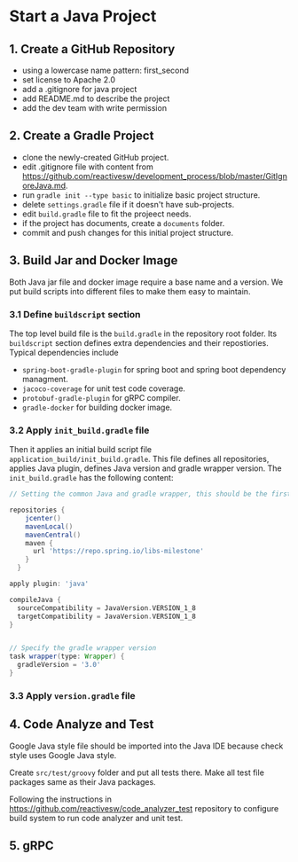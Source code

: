 # Start a Java Project

## 1. Create a GitHub Repository

* using a lowercase name pattern: first_second
* set license to Apache 2.0
* add a .gitignore for java project
* add README.md to describe the project
* add the dev team with write permission

## 2. Create a Gradle Project

* clone the newly-created GitHub project.
* edit .gitignore file with content from https://github.com/reactivesw/development_process/blob/master/GitIgnoreJava.md.
* run `gradle init --type basic` to initialize basic project structure.
* delete `settings.gradle` file if it doesn't have sub-projects. 
* edit `build.gradle` file to fit the projeect needs. 
* if the project has documents, create a `documents` folder.
* commit and push changes for this initial project structure.


## 3. Build Jar and Docker Image
Both Java jar file and docker image require a base name and a version. We put build scripts into different files to make them easy to maintain. 

### 3.1 Define `buildscript` section
The top level build file is the `build.gradle` in the repository root folder. Its `buildscript` section defines extra dependencies and their repostiories. Typical dependencies include 

* `spring-boot-gradle-plugin` for spring boot and spring boot dependency managment.
* `jacoco-coverage` for unit test code coverage.
* `protobuf-gradle-plugin` for gRPC compiler.    
* `gradle-docker` for building docker image.  

### 3.2 Apply `init_build.gradle` file
Then it applies an initial build script file `application_build/init_build.gradle`. This file defines all repositories, applies Java plugin, defines Java version and gradle wrapper version. The `init_build.gradle` has the following content: 

```groovy
// Setting the common Java and gradle wrapper, this should be the first `apply from` file.

repositories {
    jcenter()
    mavenLocal()
    mavenCentral()
    maven {
      url 'https://repo.spring.io/libs-milestone'
    }
  }

apply plugin: 'java'

compileJava {
  sourceCompatibility = JavaVersion.VERSION_1_8
  targetCompatibility = JavaVersion.VERSION_1_8
}


// Specify the gradle wrapper version
task wrapper(type: Wrapper) {
  gradleVersion = '3.0'
}
```
### 3.3 Apply `version.gradle` file



## 4. Code Analyze and Test
Google Java style file should be imported into the Java IDE because check style uses Google Java style. 

Create `src/test/groovy` folder and put all tests there. Make all test file packages same as their Java packages. 

Following the instructions in https://github.com/reactivesw/code_analyzer_test repository to configure build system to run code analyzer and unit test. 




## 5. gRPC 


